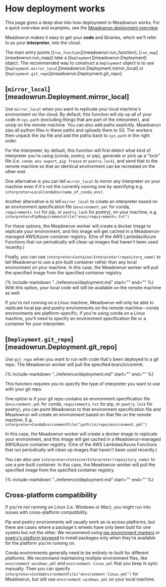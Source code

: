# How deployment works

This page gives a deep dive into how deployment in Meadowrun works. For a quick overview
and examples, see the [Meadowrun deployment overview](../../reference/deployment).

Meadowrun makes it easy to get your **code** and libraries, which we'll refer to as your
**interpreter**, into the cloud.

The main entry points ([`run_function`][meadowrun.run_function],
[`run_map`][meadowrun.run_map]) take a [`Deployment`][meadowrun.Deployment] object. The
recommended way to construct a `Deployment` object is to use
[`Deployment.mirror_local`][meadowrun.Deployment.mirror_local] or
[`Deployment.git_repo`][meadowrun.Deployment.git_repo].


## [`mirror_local`][meadowrun.Deployment.mirror_local]

Use `mirror_local` when you want to replicate your local machine's environment on the
cloud. By default, this function will zip up all of your code in `sys.path` (excluding
things that are part of the interpreter), and unzip on the remote machine. You can also
add paths explicitly. Meadowrun zips all python files in these paths and uploads them to
S3. The workers then unpack the zip file and add the paths back to `sys.path` in the
right order.

For the interpreter, by default, this function will first detect what kind of
interpreter you're using (conda, poetry, or pip), generate or pick up a "lock" file
(i.e. `conda env export`, `pip freeze` or `poetry.lock`), and send that to the remote
machine so that an identical environment can be recreated on the other end.

One alternative is you can tell `mirror_local` to mirror any interpreter on your machine
even if it's not the currently running one by specifying e.g.
`interpreter=LocalCondaEnv(name_of_conda_env)`.

Another alternative is to tell `mirror_local` to create an interpreter based on an
environment specification file (`environment.yml` for conda, `requirements.txt` for pip,
or `poetry.lock` for poetry), on your machine, e.g.
`interpreter=PipRequirementsFile("envs/requirements.txt")`

For these options, the Meadowrun worker will create a docker image to replicate your
environment, and this image will get cached in a Meadowrun-managed AWS/Azure container
registry. (One of the AWS Lambdas/Azure Functions that run periodically will clean up
images that haven't been used recently.)

Finally, you can use `interpreter=ContainerInterpreter(repository_name)` to tell
Meadowrun to use a pre-built container rather than any local environment on your
machine. In this case, the Meadowrun worker will pull the specified image from the
specified container registry.

{%
include-markdown "../reference/deployment.md"
start="<!--containerauth-start-->"
end="<!--containerauth-end-->"
%} With this option, your local
code will still be available on the remote machine as well.

If you're not running on a Linux machine, Meadowrun will only be able to replicate local
pip and poetry environments on the remote machine--conda environments are
platform-specific. If you're using conda on a Linux machine, you'll need to specify an
environment specification file or a container for your interpreter.


## [`Deployment.git_repo`][meadowrun.Deployment.git_repo]

Use `git_repo` when you want to run with code that's been deployed to a git repo. The
Meadowrun worker will pull the specified branch/commit.

{%
include-markdown "../reference/deployment.md"
start="<!--gitrepoauth-start-->"
end="<!--gitrepoauth-end-->"
%}


This function requires you to specify the type of interpreter you want to use with your
git repo.

One option is if your git repo contains an environment specification file
(`environment.yml` for conda, `requirements.txt` for pip, or `poetry.lock` for poetry),
you can point Meadowrun to that environment specification file and Meadowrun will create
an environment based on that file on the remote machine. E.g.
`interpreter=CondaEnvironmentFile("path/in/repo/environment.yml")`

In this case, the Meadowrun worker will create a docker image to replicate your
environment, and this image will get cached in a Meadowrun-managed AWS/Azure container
registry. (One of the AWS Lambdas/Azure Functions that run periodically will clean up
images that haven't been used recently.)

You can also use `interpreter=ContainerInterpreter(repository_name)` to use a pre-built
container. In this case, the Meadowrun worker will pull the specified image from the
specified container registry.

{%
include-markdown "../reference/deployment.md"
start="<!--containerauth-start-->"
end="<!--containerauth-end-->"
%}


## Cross-platform compatibility

If you're not running on Linux (i.e. Windows or Mac), you might run into issues with
cross-platform compatibility.

Pip and poetry environments will usually work as-is across platforms, but there are
cases where a package's wheels have only been built for one system but not the other. We
recommend using [pip environment
markers](https://stackoverflow.com/questions/16011379/operating-system-specific-requirements-with-pip)
or [poetry's platform
keyword](https://stackoverflow.com/questions/61052866/python-poetry-how-to-specify-platform-specific-dependency-alternatives)
to install packages only when they're available for the platform you're running on.

Conda environments generally need to be entirely re-built for different platforms. We
recommend maintaining multiple environment files, like `environment-windows.yml` and
`environment-linux.yml` that you keep in sync manually. Then you can specify
`interpreter=CondaEnvironmentFile("environment-linux.yml")` for Meadowrun, but still use
`environment-windows.yml` on your local machine.
